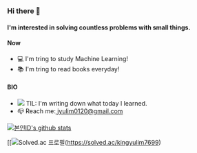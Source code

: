 ### Hi there 👋

#### I'm interested in solving countless problems with small things.


#### Now

- 💻 I'm tring to study Machine Learning!
- 📚 I'm tring to read books everyday!
#### BIO

- <a href="https://velog.io/@yulim2"><img src="https://img.shields.io/badge/Tech%20Blog-11B48A?style=flat-square&logo=Vimeo&logoColor=white&link=https://velog.io/@yulim2"/></a> TIL: I'm writing down what today I learned.
- 📪 Reach me:<a href="jyulim0120@gmail.com"> jyulim0120@gmail.com</a> 


[![본인ID's github stats](https://github-readme-stats.vercel.app/api/top-langs/?username=YuLim2&show_icons=true&hide_border=true&title_color=004386&icon_color=004386&layout=compact)](https://github.com/YuLim2)

[[![Solved.ac
프로필](http://mazassumnida.wtf/api/v2/generate_badge?boj=kingyulim7699)(https://solved.ac/kingyulim7699)
